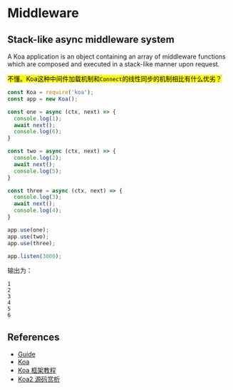 # Middleware

## Stack-like async middleware system
A Koa application is an object containing an array of middleware functions which
 are composed and executed in a stack-like manner upon request.  

 <mark>不懂。Koa这种中间件加载机制和`Connect`的线性同步的机制相比有什么优劣？</mark>
```js
const Koa = require('koa');
const app = new Koa();

const one = async (ctx, next) => {
  console.log(1);
  await next();
  console.log(6);
}

const two = async (ctx, next) => {
  console.log(2);
  await next();
  console.log(5);
}

const three = async (ctx, next) => {
  console.log(3);
  await next();
  console.log(4);
}

app.use(one);
app.use(two);
app.use(three);

app.listen(3000);
```
输出为：
```
1
2
3
4
5
6
```



## References
* [Guide](https://github.com/koajs/koa/blob/master/docs/guide.md)
* [Koa](http://koajs.com/)
* [Koa 框架教程](http://www.ruanyifeng.com/blog/2017/08/koa.html)
* [Koa2 源码赏析](http://maples7.com/2017/04/09/koa2-src/)
